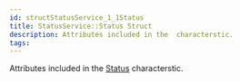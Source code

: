 ```yaml
---
id: structStatusService_1_1Status
title: StatusService::Status Struct
description: Attributes included in the  characterstic.
tags:
---
```

Attributes included in the <a href="structStatusService_1_1Status">Status</a> characterstic.
